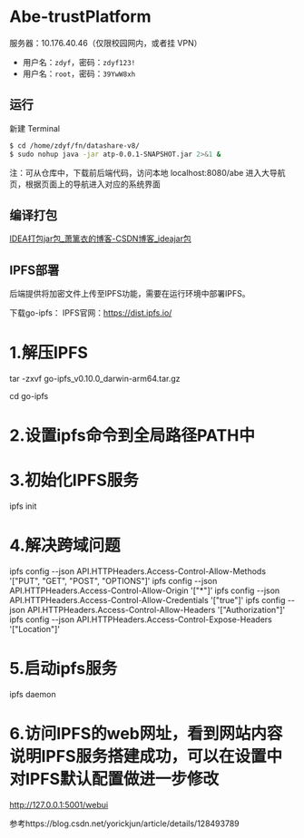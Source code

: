 # Abe-trustPlatform

服务器：10.176.40.46（仅限校园网内，或者挂 VPN）

+ 用户名：`zdyf`，密码：`zdyf123!`
+ 用户名：`root`，密码：`39YwW8xh`


## 运行

新建 Terminal

```bash
$ cd /home/zdyf/fn/datashare-v8/
$ sudo nohup java -jar atp-0.0.1-SNAPSHOT.jar 2>&1 &
```


注：可从仓库中，下载前后端代码，访问本地 localhost:8080/abe 进入大导航页，根据页面上的导航进入对应的系统界面


## 编译打包

[IDEA打包jar包_萧篱衣的博客-CSDN博客_ideajar包](https://blog.csdn.net/weixin_47272508/article/details/125974386)

## IPFS部署
后端提供将加密文件上传至IPFS功能，需要在运行环境中部署IPFS。

下载go-ipfs：
IPFS官网：https://dist.ipfs.io/

# 1.解压IPFS
tar -zxvf go-ipfs_v0.10.0_darwin-arm64.tar.gz

cd go-ipfs
 
# 2.设置ipfs命令到全局路径PATH中
 
# 3.初始化IPFS服务
ipfs init
 
# 4.解决跨域问题
ipfs config --json API.HTTPHeaders.Access-Control-Allow-Methods '["PUT", "GET", "POST", "OPTIONS"]'
ipfs config --json API.HTTPHeaders.Access-Control-Allow-Origin '["*"]'
ipfs config --json API.HTTPHeaders.Access-Control-Allow-Credentials '["true"]'
ipfs config --json API.HTTPHeaders.Access-Control-Allow-Headers '["Authorization"]'
ipfs config --json API.HTTPHeaders.Access-Control-Expose-Headers '["Location"]'

# 5.启动ipfs服务
ipfs daemon

# 6.访问IPFS的web网址，看到网站内容说明IPFS服务搭建成功，可以在设置中对IPFS默认配置做进一步修改
http://127.0.0.1:5001/webui

参考https://blog.csdn.net/yorickjun/article/details/128493789



